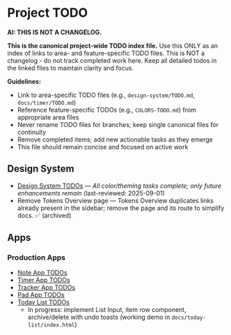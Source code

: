 # Project TODO




**AI: THIS IS NOT A CHANGELOG.**

**This is the canonical project-wide TODO index file.** Use this ONLY as an index of links to area- and feature-specific TODO files. This is NOT a changelog - do not track completed work here. Keep all detailed todos in the linked files to maintain clarity and focus.

**Guidelines:**
- Link to area-specific TODO files (e.g., `design-system/TODO.md`, `docs/timer/TODO.md`)
- Reference feature-specific TODOs (e.g., `COLORS-TODO.md`) from appropriate area files
- Never rename TODO files for branches; keep single canonical files for continuity
- Remove completed items; add new actionable tasks as they emerge
- This file should remain concise and focused on active work



## Design System
- [Design System TODOs](design-system/TODO.md) — *All color/theming tasks complete; only future enhancements remain* (last-reviewed: 2025-09-01)
- Remove Tokens Overview page — Tokens Overview duplicates links already present in the sidebar; remove the page and its route to simplify docs.  ✅ (archived)

## Apps

### Production Apps
- [Note App TODOs](docs/note/TODO.md)
- [Timer App TODOs](docs/timer/TODO.md)
- [Tracker App TODOs](docs/tracker/TODO.md)
- [Pad App TODOs](docs/pad/TODO.md)
- [Today List TODOs](docs/today-list/TODO.md)
	- In progress: implement List Input, item row component, archive/delete with undo toasts (working demo in `docs/today-list/index.html`)
